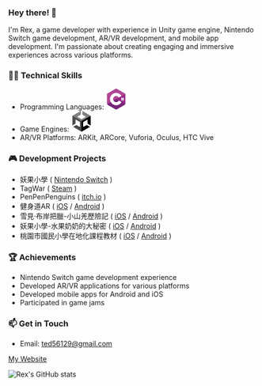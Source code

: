 ### Hey there! 👋

I'm Rex, a game developer with experience in Unity game engine, Nintendo Switch game development, AR/VR development, and mobile app development. I'm passionate about creating engaging and immersive experiences across various platforms.

### 👨‍💻 Technical Skills
- Programming Languages: <img src="c-sharp.png" alt="C#" width="42">
- Game Engines: <img src="unity.png" alt="Unity" width="42">
- AR/VR Platforms: ARKit, ARCore, Vuforia, Oculus, HTC Vive

### 🎮 Development Projects
- 妖果小學 ( [Nintendo Switch](https://ec.nintendo.com/HK/zh/titles/70010000048260) )
- TagWar ( [Steam](https://store.steampowered.com/app/1125600/TAG_WAR/) )
- PenPenPenguins ( [itch.io](https://penpenpenguins.itch.io/penpenpen) )
- 健身道AR ( [iOS](https://apps.apple.com/tw/app/%E5%81%A5%E8%BA%AB%E9%81%93ar/id1539147923) / [Android](https://play.google.com/store/apps/details?id=tw.wowwow.FitnessProAR&hl=zh) )
- 雪見·布岸把臘-小山羌歷險記 ( [iOS](https://apps.apple.com/tw/app/%E9%9B%AA%E8%A6%8B-%E5%B8%83%E5%B2%B8%E6%8A%8A%E8%87%98-%E5%B0%8F%E5%B1%B1%E7%BE%8C%E6%AD%B7%E9%9A%AA%E8%A8%98/id1436387777) / [Android](https://play.google.com/store/apps/details?id=tw.wowwow.XueJianARImage&hl=zh) )
- 妖果小學-水果奶奶的大秘密 ( [iOS](https://apps.apple.com/tw/app/%E5%A6%96%E6%9E%9C%E5%B0%8F%E5%AD%B8-%E6%B0%B4%E6%9E%9C%E5%A5%B6%E5%A5%B6%E7%9A%84%E5%A4%A7%E7%A7%98%E5%AF%86/id1583554773) / [Android](https://play.google.com/store/apps/details?id=tw.wowwow.YaoGouMagicBox&hl=zh) )
- 桃園市國民小學在地化課程教材 ( [iOS](https://apps.apple.com/tw/app/%E6%A1%83%E5%9C%92%E5%B8%82%E5%9C%8B%E6%B0%91%E5%B0%8F%E5%AD%B8%E5%9C%A8%E5%9C%B0%E5%8C%96%E8%AA%B2%E7%A8%8B%E6%95%99%E6%9D%90/id1572605191) / [Android](https://play.google.com/store/apps/details?id=tw.wowwow.QingXiTempleApp&hl=zh) )

### 🏆 Achievements
- Nintendo Switch game development experience
- Developed AR/VR applications for various platforms
- Developed mobile apps for Android and iOS
- Participated in game jams

### 📫 Get in Touch
- Email: ted56129@gmail.com

[My Website](https://tedlearninglife.com/)

![Rex's GitHub stats](https://github-readme-stats.vercel.app/api?username=s46129&theme=calm&show_icons=true)
